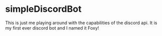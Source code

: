 # simpleDiscordBot

This is just me playing around with the capabilities of the discord api. It is my first ever discord bot and I named it Foxy!
